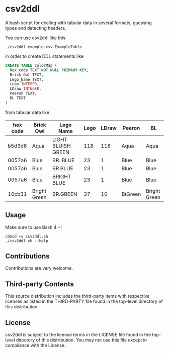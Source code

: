 # csv2ddl

A bash script for dealing with tabular data in several formats, guessing types and detecting headers.

You can use csv2ddl like this
```{r, engine='bash', count_lines}
./csv2ddl example.csv ExampleTable
```
in order to create DDL statements like
```sql
CREATE TABLE ColorMap (
  hex_code TEXT NOT NULL PRIMARY KEY,
  Brick_Owl TEXT,
  Lego_Name TEXT,
  Lego INTEGER,
  LDraw INTEGER,
  Peeron TEXT,
  BL TEXT
)
```
from tabular data like

| hex code | Brick Owl    | Lego Name          | Lego | LDraw | Peeron  | BL           | 
|----------|--------------|--------------------|------|-------|---------|--------------| 
| b5d3d6   | Aqua         | LIGHT BLUISH GREEN | 118  | 118   | Aqua    | Aqua         | 
| 0057a6   | Blue         | BR. BLUE           | 23   | 1     | Blue    | Blue         | 
| 0057a6   | Blue         | BR.BLUE            | 23   | 1     | Blue    | Blue         | 
| 0057a6   | Blue         | BRIGHT BLUE        | 23   | 1     | Blue    | Blue         | 
| 10cb31   | Bright Green | BR.GREEN           | 37   | 10    | BtGreen | Bright Green | 

## Usage
Make sure to use Bash 4.+!

```{r, engine='bash', count_lines}
chmod +x csv2ddl.sh
./csv2ddl.sh --help
```

## Contributions
Contributions are very welcome.

## Third-party Contents
This source distribution includes the third-party items with respective licenses as listed in the THIRD-PARTY file found in the top-level directory of this distribution.

## License
csv2ddl is subject to the license terms in the LICENSE file found in the top-level directory of this distribution. 
You may not use this file except in compliance with the License.
